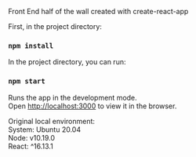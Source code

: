 Front End half of the wall created with create-react-app

First, in the project directory:

### `npm install`

In the project directory, you can run:

### `npm start`

Runs the app in the development mode.<br />
Open [http://localhost:3000](http://localhost:3000) to view it in the browser.


Original local environment:<br />
System: Ubuntu 20.04<br />
Node: v10.19.0<br />
React: ^16.13.1<br />

